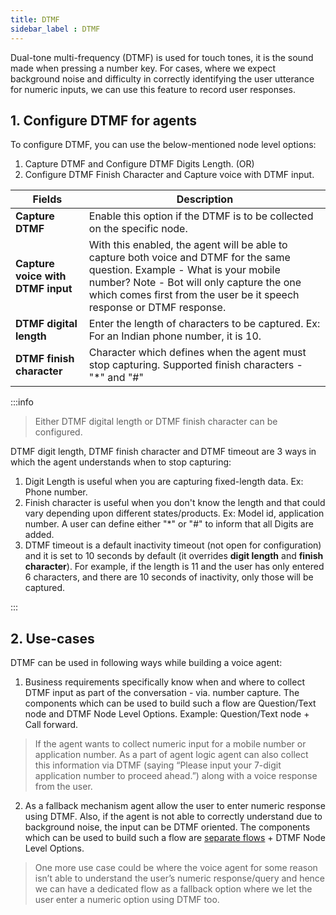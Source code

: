 ```yaml
---
title: DTMF
sidebar_label : DTMF
---
```



    

Dual-tone multi-frequency (DTMF) is used for touch tones, it is the sound made when pressing a number key. For cases, where we expect background noise and difficulty in correctly identifying the user utterance for numeric inputs, we can use this feature to record user responses.

## 1. Configure DTMF for agents

To configure DTMF, you can use the below-mentioned node level options:

1. Capture DTMF and Configure DTMF Digits Length.
(OR)
2. Configure DTMF Finish Character and Capture voice with DTMF input.

| Fields | Description |
| ----------------------------- | ----------- |
| **Capture DTMF** | Enable this option if the DTMF is to be collected on the specific node. |
| **Capture voice with DTMF input** | With this enabled, the agent will be able to capture both voice and DTMF for the same question. Example - What is your mobile number? Note - Bot will only capture the one which comes first from the user be it speech response or DTMF response. |
| **DTMF digital length** | Enter the length of characters to be captured. Ex: For an Indian phone number, it is 10. |
| **DTMF finish character** | Character which defines when the agent must stop capturing. Supported finish characters - "*" and "#" |

:::info

> Either DTMF digital length or DTMF finish character can be configured.   

DTMF digit length, DTMF finish character and DTMF timeout are 3 ways in which the agent understands when to stop capturing:   
1. Digit Length is useful when you are capturing fixed-length data. Ex: Phone number.  
2. Finish character is useful when you don't know the length and that could vary depending upon different states/products. Ex: Model id, application number. A user can define either "*" or "#" to inform that all Digits are added.  
3. DTMF timeout is a default inactivity timeout (not open for configuration) and it is set to 10 seconds by default (it overrides **digit length** and **finish character**).  For example, if the length is 11 and the user has only entered 6 characters, and there are 10 seconds of inactivity, only those will be captured. 

:::
    

## 2. Use-cases

DTMF can be used in following ways while building a voice agent: 

1. Business requirements specifically know when and where to collect DTMF input as part of the conversation - via. number capture.
 The components which can be used to build such a flow are Question/Text node and DTMF Node Level Options.
Example: Question/Text node + Call forward.  

> If the agent wants to collect numeric input for a mobile number or application number. As a part of agent logic agent can also collect this information via DTMF (saying “Please input your 7-digit application number to proceed ahead.”) along with a voice response from the user.

2.  As a fallback mechanism agent allow the user to enter numeric response using DTMF. Also, if the agent is not able to correctly understand due to background noise, the input can be DTMF oriented.
 The components which can be used to build such a flow are [separate flows](https://docs.yellow.ai/docs/platform_concepts/studio/build/Flows/journeys) + DTMF Node Level Options.

> One more use case could be where the voice agent for some reason isn’t able to understand the user’s numeric response/query and hence we can have a dedicated flow as a fallback option where we let the user enter a numeric option using DTMF too.
